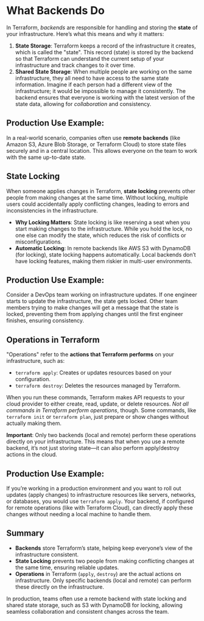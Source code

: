 # What Backends Do

In Terraform, *backends* are responsible for handling and storing the **state** of your infrastructure. Here’s what this means and why it matters:

1. **State Storage**: Terraform keeps a record of the infrastructure it creates, which is called the "state". This record (state) is stored by the backend so that Terraform can understand the current setup of your infrastructure and track changes to it over time.
2. **Shared State Storage**: When multiple people are working on the same infrastructure, they all need to have access to the same state information. Imagine if each person had a different view of the infrastructure; it would be impossible to manage it consistently. The backend ensures that everyone is working with the latest version of the state data, allowing for *collaboration* and consistency.

## Production Use Example:

In a real-world scenario, companies often use **remote backends** (like Amazon S3, Azure Blob Storage, or Terraform Cloud) to store state files securely and in a central location. This allows everyone on the team to work with the same up-to-date state.

## State Locking

When someone applies changes in Terraform, **state locking** prevents other people from making changes at the same time. Without locking, multiple users could accidentally apply conflicting changes, leading to errors and inconsistencies in the infrastructure.

- **Why Locking Matters**: State locking is like reserving a seat when you start making changes to the infrastructure. While you hold the lock, no one else can modify the state, which reduces the risk of conflicts or misconfigurations.
- **Automatic Locking**: In remote backends like AWS S3 with DynamoDB (for locking), state locking happens automatically. Local backends don’t have locking features, making them riskier in multi-user environments.

## Production Use Example:

Consider a DevOps team working on infrastructure updates. If one engineer starts to update the infrastructure, the state gets locked. Other team members trying to make changes will get a message that the state is locked, preventing them from applying changes until the first engineer finishes, ensuring consistency.

## Operations in Terraform

"Operations" refer to the **actions that Terraform performs** on your infrastructure, such as:

- `terraform apply`: Creates or updates resources based on your configuration.
- `terraform destroy`: Deletes the resources managed by Terraform.

When you run these commands, Terraform makes API requests to your cloud provider to either create, read, update, or delete resources. *Not all commands in Terraform perform operations*, though. Some commands, like `terraform init` or `terraform plan`, just prepare or show changes without actually making them.

**Important**: Only two backends (local and remote) perform these operations directly on your infrastructure. This means that when you use a remote backend, it’s not just storing state—it can also perform apply/destroy actions in the cloud.

## Production Use Example:

If you’re working in a production environment and you want to roll out updates (apply changes) to infrastructure resources like servers, networks, or databases, you would use `terraform apply`. Your backend, if configured for remote operations (like with Terraform Cloud), can directly apply these changes without needing a local machine to handle them.

## Summary

- **Backends** store Terraform’s state, helping keep everyone’s view of the infrastructure consistent.
- **State Locking** prevents two people from making conflicting changes at the same time, ensuring reliable updates.
- **Operations** in Terraform (`apply`, `destroy`) are the actual actions on infrastructure. Only specific backends (local and remote) can perform these directly on the infrastructure.

In production, teams often use a remote backend with state locking and shared state storage, such as S3 with DynamoDB for locking, allowing seamless collaboration and consistent changes across the team.